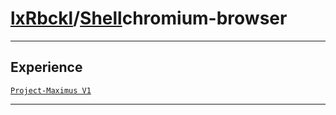 # [lxRbckl](https://github.com/lxRbckl/lxRbckl/tree/main)/[Shell](https://github.com/lxRbckl/lxRbckl/tree/main/Shell)chromium-browser

---

## Experience
[`Project-Maximus V1`](https://github.com/lxRbckl/Project-Maximus/blob/V1/README.md)

---
